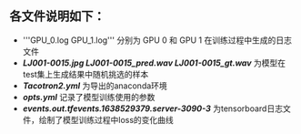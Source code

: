 各文件说明如下：
--------------
* '''GPU_0.log GPU_1.log'''  分别为 GPU 0 和 GPU 1 在训练过程中生成的日志文件  
* ***LJ001-0015.jpg  LJ001-0015_pred.wav LJ001-0015_gt.wav***  为模型在test集上生成结果中随机挑选的样本  
* ***Tacotron2.yml***  为导出的anaconda环境  
* ***opts.yml***  记录了模型训练使用的参数  
* ***events.out.tfevents.1638529379.server-3090-3***  为tensorboard日志文件，绘制了模型训练过程中loss的变化曲线
